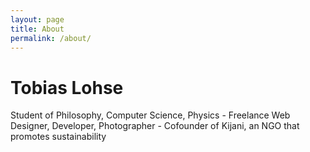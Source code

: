 ```yaml
---
layout: page
title: About
permalink: /about/
---
```


# Tobias Lohse
Student of Philosophy, Computer Science, Physics - Freelance Web Designer, Developer, Photographer - Cofounder of Kijani, an NGO that promotes sustainability
